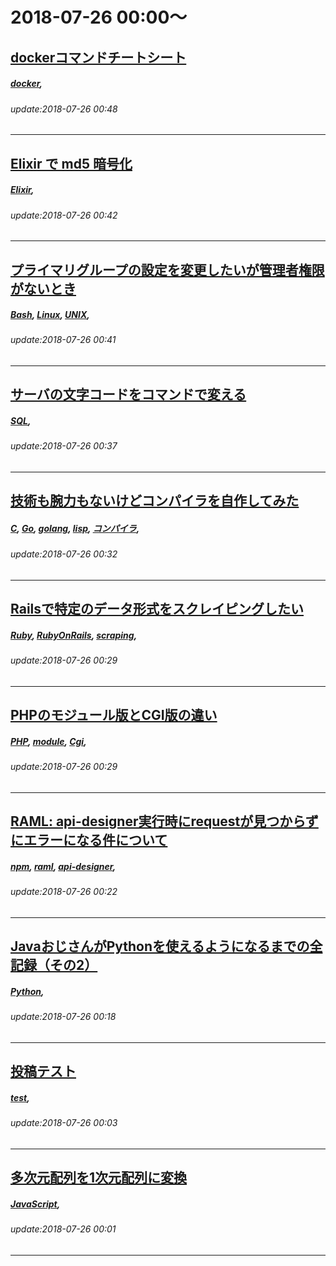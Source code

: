 # 2018-07-26 00:00～
## [dockerコマンドチートシート](https://qiita.com/eisoku9618/items/517cd62eeb4f5890dc39)
##### [docker](https://qiita.com/tags/docker), 
###### update:2018-07-26 00:48
---
## [Elixir で md5 暗号化](https://qiita.com/tajihiro/items/63f1607255d1e5c8fb48)
##### [Elixir](https://qiita.com/tags/Elixir), 
###### update:2018-07-26 00:42
---
## [プライマリグループの設定を変更したいが管理者権限がないとき](https://qiita.com/takata150802/items/ace161bf12554ab1f8c3)
##### [Bash](https://qiita.com/tags/Bash), [Linux](https://qiita.com/tags/Linux), [UNIX](https://qiita.com/tags/UNIX), 
###### update:2018-07-26 00:41
---
## [サーバの文字コードをコマンドで変える](https://qiita.com/nnahito/items/f02d0dfe0559a26f005a)
##### [SQL](https://qiita.com/tags/SQL), 
###### update:2018-07-26 00:37
---
## [技術も腕力もないけどコンパイラを自作してみた](https://qiita.com/kawakami_o3/items/a788989caeaec94dddf8)
##### [C](https://qiita.com/tags/C), [Go](https://qiita.com/tags/Go), [golang](https://qiita.com/tags/golang), [lisp](https://qiita.com/tags/lisp), [コンパイラ](https://qiita.com/tags/コンパイラ), 
###### update:2018-07-26 00:32
---
## [Railsで特定のデータ形式をスクレイピングしたい](https://qiita.com/negiCO3/items/6f0953a511ec3371820a)
##### [Ruby](https://qiita.com/tags/Ruby), [RubyOnRails](https://qiita.com/tags/RubyOnRails), [scraping](https://qiita.com/tags/scraping), 
###### update:2018-07-26 00:29
---
## [PHPのモジュール版とCGI版の違い](https://qiita.com/SuguruOoki/items/269389f242bd1cd3facb)
##### [PHP](https://qiita.com/tags/PHP), [module](https://qiita.com/tags/module), [Cgi](https://qiita.com/tags/Cgi), 
###### update:2018-07-26 00:29
---
## [RAML: api-designer実行時にrequestが見つからずにエラーになる件について](https://qiita.com/shisama/items/9ace46814b454265cd13)
##### [npm](https://qiita.com/tags/npm), [raml](https://qiita.com/tags/raml), [api-designer](https://qiita.com/tags/api-designer), 
###### update:2018-07-26 00:22
---
## [JavaおじさんがPythonを使えるようになるまでの全記録（その2）](https://qiita.com/kjnghr/items/664a2423b3cef836ca58)
##### [Python](https://qiita.com/tags/Python), 
###### update:2018-07-26 00:18
---
## [投稿テスト](https://qiita.com/sakuraihiromi/items/38412542fcb708b14d5c)
##### [test](https://qiita.com/tags/test), 
###### update:2018-07-26 00:03
---
## [多次元配列を1次元配列に変換](https://qiita.com/SoA/items/badbe75a7a69ea1dd52e)
##### [JavaScript](https://qiita.com/tags/JavaScript), 
###### update:2018-07-26 00:01
---





